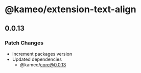 # @kameo/extension-text-align

## 0.0.13

### Patch Changes

- increment packages version
- Updated dependencies
  - @kameo/core@0.0.13
